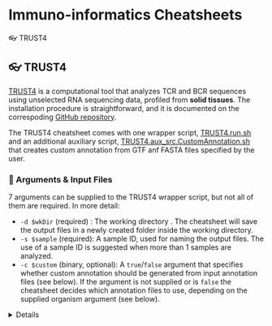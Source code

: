 # Immuno-informatics Cheatsheets

<summary>👓 TRUST4</summary>

## 👓 TRUST4

[TRUST4](https://doi.org/10.1038/s41592-021-01142-2) is a computational tool that analyzes TCR and BCR sequences using unselected RNA sequencing data, profiled from **solid tissues**. The installation procedure is straightforward, and it is documented on the correspoding [GitHub repository](https://github.com/liulab-dfci/TRUST4).

The TRUST4 cheatsheet comes with one wrapper script, [TRUST4.run.sh](./src/TRUST4.run.sh) and an additional auxiliary script, [TRUST4.aux_src.CustomAnnotation.sh](./src/TRUST4.aux_src.CustomAnnotation.sh) that creates custom annotation from GTF anf FASTA files specified by the user.

### 📔 Arguments & Input Files

7 arguments can be supplied to the TRUST4 wrapper script, but not all of them are required. In more detail:

* `-d $wkDir` (required) : The working directory . The cheatsheet will save the output files in a newly created folder inside the working directory.
* `-s $sample` (required): A sample ID, used for naming the output files. The use of a sample ID is suggested when more than 1 samples are analyzed.
* `-c $custom` (binary, optional): A `true`/`false` argument that specifies whether custom annotation should be generated from input annotation files (see below). If the argument is not supplied or is `false` the cheatsheet decides which annotation files to use, depending on the supplied organism argument (see below).

<details>
    
    
